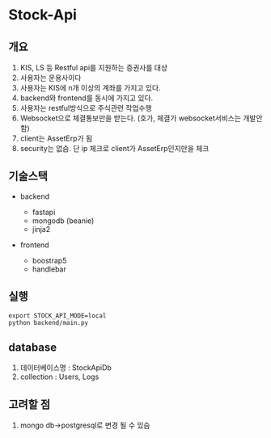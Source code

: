 # Stock-Api

## 개요

1. KIS, LS 등 Restful api를 지원하는 증권사를 대상
2. 사용자는 운용사이다
3. 사용자는 KIS에 n개 이상의 계좌를 가지고 있다.
4. backend와 frontend를 동시에 가지고 있다.
5. 사용자는 restful방식으로 주식관련 작업수행
6. Websocket으로 체결통보만을 받는다. (호가, 체결가 websocket서비스는 개발안함)
7. client는 AssetErp가 됨
8. security는 없슴. 단 ip 체크로  client가  AssetErp인지만을 체크

## 기술스택

- backend
  - fastapi
  - mongodb (beanie)
  - jinja2
  
- frontend
  - boostrap5
  - handlebar

## 실행

```shell
export STOCK_API_MODE=local
python backend/main.py
```

## database

1. 데이터베이스명 :  StockApiDb
2. collection : Users, Logs

## 고려할 점

1. mongo db->postgresql로 변경 될 수 있슴
